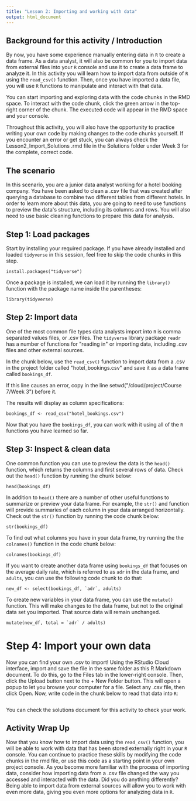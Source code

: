 ```yaml
---
title: "Lesson 2: Importing and working with data"
output: html_document
---
```


## Background for this activity / Introduction
By now, you have some experience manually entering data in `R` to create a data frame. As a data analyst, it will also be common for you to import data from external files into your `R` console and use it to create a data frame to analyze it. In this activity you will learn how to import data from outside of `R` using the `read_csv()` function. Then, once you have imported a data file, you will use `R` functions to manipulate and interact with that data.

You can start importing and exploring data with the code chunks in the RMD space. To interact with the code chunk, click the green arrow in the top-right corner of the chunk. The executed code will appear in the RMD space and your console. 

Throughout this activity, you will also have the opportunity to practice writing your own code by making changes to the code chunks yourself. If you encounter an error or get stuck, you can always check the Lesson2_Import_Solutions .rmd file in the Solutions folder under Week 3 for the complete, correct code.

## The scenario

In this scenario, you are a junior data analyst working for a hotel booking company. You have been asked to clean a .csv file that was created after querying a database to combine two different tables from different hotels. In order to learn more about this data, you are going to need to use functions to preview the data's structure, including its columns and rows. You will also need to use basic cleaning functions to prepare this data for analysis.

## Step 1: Load packages

Start by installing your required package. If you have already installed and loaded `tidyverse` in this session, feel free to skip the code chunks in this step.

```{r}
install.packages("tidyverse")
```

Once a package is installed, we can load it by running the `library()` function with the package name inside the parentheses:

```{r}
library(tidyverse)
```

## Step 2: Import data

One of the most common file types data analysts import into `R` is comma separated values files, or .csv files. The `tidyverse` library package `readr` has a number of functions for "reading in" or importing data, including .csv files and other external sources. 

In the chunk below, use the `read_csv()` function to import data from a .csv in the project folder called "hotel_bookings.csv" and save it as a data frame called `bookings_df`. 

If this line causes an error, copy in the line setwd("/cloud/project/Course 7/Week 3") before it. 

The results will display as column specifications:

```{r}
bookings_df <- read_csv("hotel_bookings.csv")
```

Now that you have the `bookings_df`, you can work with it using all of the  `R` functions you have learned so far. 

## Step 3: Inspect & clean data

One common function you can use to preview the data is the `head()` function, which returns the columns and first several rows of data. Check out the `head()` function by running the chunk below:

```{r}
head(bookings_df)
```

In addition to `head()` there are a number of other useful functions to summarize or preview your data frame. For example, the `str()` and function will provide summaries of each column in your data arranged horizontally. Check out the `str()` function by running the code chunk below:

```{r}
str(bookings_df)
```

To find out what columns you have in your data frame, try running the the `colnames()` function in the code chunk below:

```{r}
colnames(bookings_df)
```

If you want to create another data frame using `bookings_df` that focuses on the average daily rate, which is referred to as `adr` in the data frame, and  `adults`, you can use the following code chunk to do that:

```{r}
new_df <- select(bookings_df, `adr`, adults)
```

To create new variables in your data frame, you can use the `mutate()` function. This will make changes to the data frame, but not to the original data set you imported. That source data will remain unchanged. 

```{r}
mutate(new_df, total = `adr` / adults)
```

# Step 4: Import your own data

Now you can find your own .csv to import! Using the RStudio Cloud interface, import and save the file in the same folder as this R Markdown document. To do this, go to the Files tab in the lower-right console. Then, click the Upload button next to the + New Folder button. This will open a popup to let you browse your computer for a file. Select any .csv file, then click Open. Now, write code in the chunk below to read that data into `R`:

```{r}

```
You can check the solutions document for this activity to check your work.

## Activity Wrap Up
Now that you know how to import data using the `read_csv()` function, you will be able to work with data that has been stored externally right in your `R` console. You can continue to practice these skills by modifying the code chunks in the rmd file, or use this code as a starting point in your own project console. As you become more familiar with the process of importing data, consider how importing data from a .csv file changed the way you accessed and interacted with the data. Did you do anything differently? Being able to import data from external sources will allow you to work with even more data, giving you even more options for analyzing data in `R`.  



















